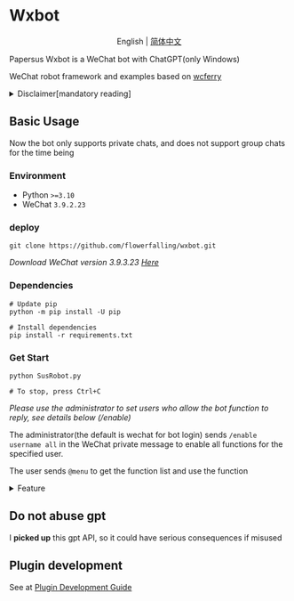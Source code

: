 # Wxbot

<p align="center">
English | <a href="README_zh.md">简体中文</a>
</p>

Papersus Wxbot is a WeChat bot with ChatGPT(only Windows)

WeChat robot framework and examples based on [wcferry](https://github.com/lich0821/WeChatFerry)

<details><summary>Disclaimer[mandatory reading]</summary>

The author of this tool makes no warranty, express or implied, as to the safety, completeness, reliability, validity, correctness, or suitability of this tool, and assumes no responsibility for any direct or indirect loss, liability, claim, demand, or action resulting from the use or misuse of this tool.

The author of this tool reserves the right to modify, update, delete or terminate this tool at any time without prior notice or obligation.

Users of the Tool shall comply with relevant laws and regulations, respect WeChat's copyright and privacy, and shall not infringe upon the legitimate rights and interests of WeChat or other third parties, or engage in any illegal or unethical behavior.

By downloading, installing, running or using the Tool, users of the Tool acknowledge that they have read and agree to this disclaimer. If you have any objection, please stop using the Tool immediately and delete all related files.

</details>

## Basic Usage

Now the bot only supports private chats, and does not support group chats for the time being

### Environment

- Python `>=3.10`
- WeChat `3.9.2.23`

### deploy

```Shell
git clone https://github.com/flowerfalling/wxbot.git
```

_Download WeChat version 3.9.3.23 
[Here](https://github.com/lich0821/WeChatFerry/releases/download/v39.0.12/WeChatSetup-3.9.2.23.exe)_

### Dependencies

```Shell
# Update pip
python -m pip install -U pip

# Install dependencies
pip install -r requirements.txt
```

### Get Start

```Shell
python SusRobot.py

# To stop, press Ctrl+C
```

_Please use the administrator to set users who allow the bot function to reply, see details below (/enable)_

The administrator(the default is wechat for bot login) sends `/enable username all` in the WeChat private message to enable all functions for the specified user.

The user sends `@menu` to get the function list and use the function

<details><summary>Feature</summary>

#### Users' command(your friends)

```Text
@菜单  # get the menu
@一言  # get a sentence
@历史上的今天  # get ten events from today in history
@微博/知乎热搜  # get the ten hot searches on Weibo/Zhihu
@星座运势 xxx  # get today's horoscope picture
```

```Text
gpt command:
/xxx  # Talk to GPT
/gpt help  # Get help
/gpt start  # Enable GPT continuous conversation
/gpt end  # Disable GPT continuous conversation
/gpt clear  # Clear current session records
```

```Text
gemini command:
%xxx  # Talk to Gemini
%gemini help  # Get help
%gemini start  # Enable Gemini continuous conversation
%gemini end  # Disable Gemini continuous conversation
%gemini clear  # Clear current session records
```

#### Administrator's command(you)

The following functions are currently available:

- menu
- gpt
- gemini
- hitokoto

Call any of them func

```Text
Administrator documentation
  /help  # Get help
  /state  # View functions' status
  /config  # Reload configuration file
  /disable|enable name1[,name2[...]] func1[,func2[...]]|all  # Enable|Disable someone's permission for some|all functions
  /start|stop func1[,func2[,func3[...]]  # Start|Stop functions
  /admin name  # Transfer administrator's identity
  /quit  # Exit robot
```

_Gimini is not enabled by default, please fill in the token in plugins-info-gemini-token in config.yaml then restart (then enbale it)_
</details>

## Do not abuse gpt

I **picked up** this gpt API, so it could have serious consequences if misused

## Plugin development

See at [Plugin Development Guide](./plugins/README.md)
